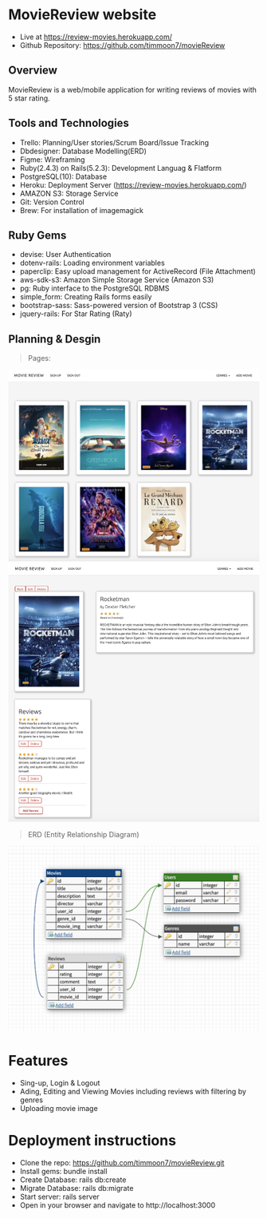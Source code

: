 # MovieReview website

- Live at https://review-movies.herokuapp.com/
- Github Repository: https://github.com/timmoon7/movieReview

## Overview

MovieReview is a web/mobile application for writing reviews of movies with 5 star rating.

## Tools and Technologies

- Trello: Planning/User stories/Scrum Board/Issue Tracking
- Dbdesigner: Database Modelling(ERD)
- Figme: Wireframing
- Ruby(2.4.3) on Rails(5.2.3): Development Languag & Flatform
- PostgreSQL(10): Database
- Heroku: Deployment Server (https://review-movies.herokuapp.com/)
- AMAZON S3: Storage Service
- Git: Version Control
- Brew: For installation of imagemagick

## Ruby Gems

- devise: User Authentication
- dotenv-rails: Loading environment variables
- paperclip: Easy upload management for ActiveRecord (File Attachment)
- aws-sdk-s3: Amazon Simple Storage Service (Amazon S3)
- pg: Ruby interface to the PostgreSQL RDBMS
- simple_form: Creating Rails forms easily
- bootstrap-sass: Sass-powered version of Bootstrap 3 (CSS)
- jquery-rails: For Star Rating (Raty)

## Planning & Desgin

> Pages:

![Home](https://raw.githubusercontent.com/timmoon7/movieReview/master/app/assets/images/home.png)
![Movie Details](https://raw.githubusercontent.com/timmoon7/movieReview/master/app/assets/images/show.png)

> ERD (Entity Relationship Diagram)

![ERD](https://raw.githubusercontent.com/timmoon7/movieReview/master/app/assets/images/erd.png)

# Features

- Sing-up, Login & Logout
- Ading, Editing and Viewing Movies including reviews with filtering by genres
- Uploading movie image

# Deployment instructions

- Clone the repo: https://github.com/timmoon7/movieReview.git
- Install gems: bundle install
- Create Database: rails db:create
- Migrate Database: rails db:migrate
- Start server: rails server
- Open in your browser and navigate to http://localhost:3000
